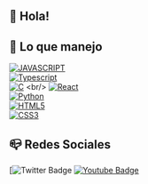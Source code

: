 ## 👋 Hola!

## 🌱 Lo que manejo

[![JAVASCRIPT](https://img.shields.io/badge/-Javascript-https://www.youtube.com/channel/UC2uybb-GJRDZ3OrL1K6G5Qg?style=for-the-badge&labeClColor=black&logo=javascript&logoColor=000)](https://developer.mozilla.org/es/docs/Web/JavaScript)
<br>
[![Typescript](https://img.shields.io/badge/-Typescript-188acc?style=for-the-badge&labelColor=black&logo=typescript&logoColor=188acc)](https://www.typescriptlang.org/)
<br>
[![C](https://img.shields.io/badge/-C-76bcd6?style=for-the-badge&labelColor=black&logo=c&logoColor=61DBF)](https://es.wikipedia.org/wiki/C_(lenguaje_de_programaci%C3%B3n))
<br/>
[![React](https://img.shields.io/badge/-React-61DBFB?style=for-the-badge&labelColor=black&logo=react&logoColor=61DBF)](https://reactjs.org/)
<br/>
[![Python](https://img.shields.io/badge/-Python-245f7d?style=for-the-badge&labelColor=black&logo=python&logoColor=61DBF)](https://www.python.org/)
<br/>
[![HTML5](https://img.shields.io/badge/-HTML5-cc770e?style=for-the-badge&labelColor=black&logo=html5&logoColor=61DBF)](https://html5.org/)
<br/>
[![CSS3](https://img.shields.io/badge/-CSS3-2965f1?style=for-the-badge&labelColor=black&logo=css3&logoColor=61DBF)](http://css3.com/)

## 📪 Redes Sociales

[![Twitter Badge](https://img.shields.io/badge/-Twitter-1ca0f1?style=flat&labelColor=1ca0f1&logo=twitter&logoColor=white&link=https://twitter.com/Skloahh) [![Youtube Badge](https://img.shields.io/badge/-Youtube-e74c3c?style=flat&labelColor=e74c3c&logo=youtube&logoColor=white)](https://www.youtube.com/channel/UC2uybb-GJRDZ3OrL1K6G5Qg)
